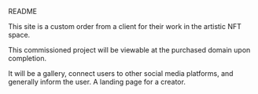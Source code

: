 README

This site is a custom order from a client for their work in the artistic NFT space.

This commissioned project will be viewable at the purchased domain upon completion.

It will be a gallery, connect users to other social media platforms, and generally inform the user. A landing page for a creator.
